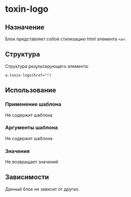 # toxin-logo

## Назначение

Блок представляет собой стилизацию html элемента `<a>`.

## Структура

Структура результирующего элемента:

    a.toxin-logo(href="")

## Использование

### Применение шаблона

Не содержит шаблона

### Аргументы шаблона

Не содержит шаблона

### Значения

Не возвращает значений

## Зависимости

Данный блок не зависит от других.